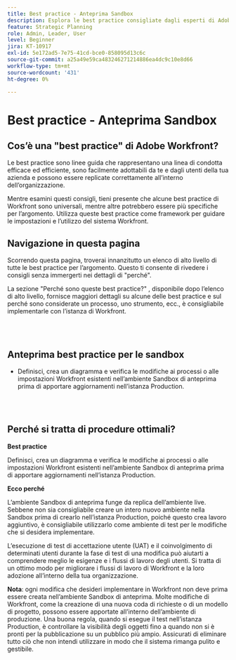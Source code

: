 ```yaml
---
title: Best practice - Anteprima Sandbox
description: Esplora le best practice consigliate dagli esperti di Adobe Workfront in merito all’impostazione, alla gestione e all’utilizzo dell’ambiente Sandbox di anteprima per Workfront.
feature: Strategic Planning
role: Admin, Leader, User
level: Beginner
jira: KT-10917
exl-id: 5e172ad5-7e75-41cd-bce0-858095d13c6c
source-git-commit: a25a49e59ca483246271214886ea4dc9c10e8d66
workflow-type: tm+mt
source-wordcount: '431'
ht-degree: 0%

---
```


# Best practice - Anteprima Sandbox

## Cos’è una &quot;best practice&quot; di Adobe Workfront?

Le best practice sono linee guida che rappresentano una linea di condotta efficace ed efficiente, sono facilmente adottabili da te e dagli utenti della tua azienda e possono essere replicate correttamente all’interno dell’organizzazione.

Mentre esamini questi consigli, tieni presente che alcune best practice di Workfront sono universali, mentre altre potrebbero essere più specifiche per l’argomento. Utilizza queste best practice come framework per guidare le impostazioni e l’utilizzo del sistema Workfront.

## Navigazione in questa pagina

Scorrendo questa pagina, troverai innanzitutto un elenco di alto livello di tutte le best practice per l’argomento. Questo ti consente di rivedere i consigli senza immergerti nei dettagli di &quot;perché&quot;.

La sezione &quot;Perché sono queste best practice?&quot; , disponibile dopo l’elenco di alto livello, fornisce maggiori dettagli su alcune delle best practice e sul perché sono considerate un processo, uno strumento, ecc., è consigliabile implementarle con l’istanza di Workfront.

</br>
</br>

## Anteprima best practice per le sandbox

* Definisci, crea un diagramma e verifica le modifiche ai processi o alle impostazioni Workfront esistenti nell’ambiente Sandbox di anteprima prima di apportare aggiornamenti nell’istanza Production.

</br>
</br>

## Perché si tratta di procedure ottimali?

**Best practice**

Definisci, crea un diagramma e verifica le modifiche ai processi o alle impostazioni Workfront esistenti nell’ambiente Sandbox di anteprima prima di apportare aggiornamenti nell’istanza Production.

**Ecco perché**

L’ambiente Sandbox di anteprima funge da replica dell’ambiente live. Sebbene non sia consigliabile creare un intero nuovo ambiente nella Sandbox prima di crearlo nell’istanza Production, poiché questo crea lavoro aggiuntivo, è consigliabile utilizzarlo come ambiente di test per le modifiche che si desidera implementare.

L’esecuzione di test di accettazione utente (UAT) e il coinvolgimento di determinati utenti durante la fase di test di una modifica può aiutarti a comprendere meglio le esigenze e i flussi di lavoro degli utenti. Si tratta di un ottimo modo per migliorare i flussi di lavoro di Workfront e la loro adozione all’interno della tua organizzazione.


**Nota**: ogni modifica che desideri implementare in Workfront non deve prima essere creata nell’ambiente Sandbox di anteprima. Molte modifiche di Workfront, come la creazione di una nuova coda di richieste o di un modello di progetto, possono essere apportate all’interno dell’ambiente di produzione. Una buona regola, quando si esegue il test nell’istanza Production, è controllare la visibilità degli oggetti fino a quando non si è pronti per la pubblicazione su un pubblico più ampio. Assicurati di eliminare tutto ciò che non intendi utilizzare in modo che il sistema rimanga pulito e gestibile.

